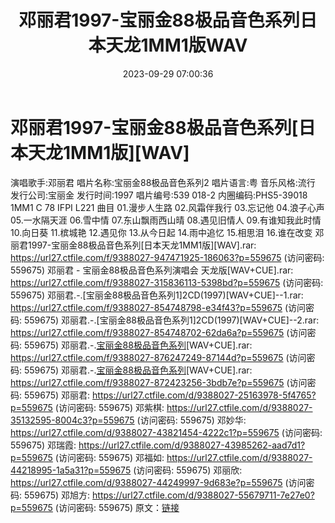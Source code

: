 ﻿---
title: 邓丽君1997-宝丽金88极品音色系列日本天龙1MM1版WAV
date: 2023-09-29 07:00:36
categories: WAV车载音乐、镜像
tags: 华语中文
---
# 邓丽君1997-宝丽金88极品音色系列[日本天龙1MM1版][WAV]

演唱歌手:邓丽君
唱片名称:宝丽金88极品音色系列2
唱片语言:粤
音乐风格:流行
发行公司:宝丽金
发行时间:1997
唱片编号:539 018-2
内圈编码:PHS5-39018 1MM1 C 78 IFPI L221
曲目
01.漫步人生路
02.风霜伴我行
03.忘记他
04.浪子心声
05.一水隔天涯
06.雪中情
07.东山飘雨西山晴
08.遇见旧情人
09.有谁知我此时情
10.向日葵
11.槟城艳
12.遇见你
13.从今日起
14.雨中追忆
15.相思泪
16.谁在改变
邓丽君1997-宝丽金88极品音色系列[日本天龙1MM1版][WAV].rar: https://url27.ctfile.com/f/9388027-947471925-186063?p=559675
(访问密码: 559675)
邓丽君 - 宝丽金88极品音色系列演唱会 天龙版[WAV+CUE].rar: https://url27.ctfile.com/f/9388027-315836113-5398bd?p=559675
(访问密码: 559675)
邓丽君.-.[宝丽金88极品音色系列1]2CD(1997)[WAV+CUE]--1.rar: https://url27.ctfile.com/f/9388027-854748798-e34f43?p=559675
(访问密码: 559675)
邓丽君.-.[宝丽金88极品音色系列1]2CD(1997)[WAV+CUE]--2.rar: https://url27.ctfile.com/f/9388027-854748702-62da6a?p=559675
(访问密码: 559675)
邓丽君.-.[宝丽金88极品音色系列](1996)[WAV+CUE].rar: https://url27.ctfile.com/f/9388027-876247249-87144d?p=559675
(访问密码: 559675)
邓丽君.-.[宝丽金88极品音色系列](1997)[WAV+CUE].rar: https://url27.ctfile.com/f/9388027-872423256-3bdb7e?p=559675
(访问密码: 559675)
邓丽君: https://url27.ctfile.com/d/9388027-25163978-5f4765?p=559675
(访问密码: 559675)
邓紫棋: https://url27.ctfile.com/d/9388027-35132595-8004c3?p=559675
(访问密码: 559675)
邓妙华: https://url27.ctfile.com/d/9388027-43821454-4222c1?p=559675
(访问密码: 559675)
邓瑞霞: https://url27.ctfile.com/d/9388027-43985262-aad7d1?p=559675
(访问密码: 559675)
邓福如: https://url27.ctfile.com/d/9388027-44218995-1a5a31?p=559675
(访问密码: 559675)
邓丽欣: https://url27.ctfile.com/d/9388027-44249997-9d683e?p=559675
(访问密码: 559675)
邓旭方: https://url27.ctfile.com/d/9388027-55679711-7e27e0?p=559675
(访问密码: 559675)
原文：[链接](https://blog.sina.com.cn/s/blog_1647c7e76010313kf.html)
